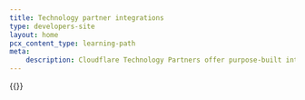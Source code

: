 ```yaml
---
title: Technology partner integrations
type: developers-site
layout: home
pcx_content_type: learning-path
meta:
    description: Cloudflare Technology Partners offer purpose-built integrations with our products, providing expanded functionality for our users. Learn how to configure these integrations with our tutorials and how-to guides.
---
```


{{<learning-path file="technology-partner-integrations.json">}}